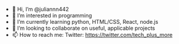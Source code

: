 - 👋 Hi, I’m @juliannn442
- 👀 I’m interested in programming
- 🌱 I’m currently learning python, HTML/CSS, React, node.js
- 💞️ I’m looking to collaborate on useful, applicable projects
- 📫 How to reach me: Twitter: https://twitter.com/tech_plus_more
